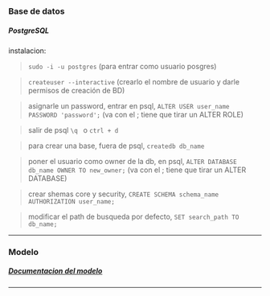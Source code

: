 ### Base de datos

##### PostgreSQL


instalacion:
> `sudo -i -u postgres` (para entrar como usuario posgres)

> `createuser --interactive` (crearlo el nombre de usuario y darle permisos de creación de BD)

> asignarle un password, entrar en psql, `ALTER USER user_name  PASSWORD 'password';` (va con el ; tiene que tirar un ALTER ROLE)

> salir de psql `\q ` o  `ctrl + d`

>para crear una base, fuera de psql, `createdb db_name`

> poner el usuario como owner de la db, en psql, `ALTER DATABASE db_name OWNER TO new_owner;` (va con el ; tiene que tirar un ALTER DATABASE)

> crear shemas core y security, `CREATE SCHEMA schema_name AUTHORIZATION user_name;` 

> modificar el path de busqueda por defecto, `SET search_path TO db_name;`

----
### Modelo


##### [Documentacion del modelo](./db/models.md)

----


